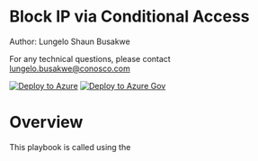 # Block IP via Conditional Access

Author: Lungelo Shaun Busakwe

For any technical questions, please contact lungelo.busakwe@conosco.com

[![Deploy to Azure](https://aka.ms/deploytoazurebutton)](https://portal.azure.com/#create/Microsoft.Template/uri/https%3A%2F%2Fraw.githubusercontent.com%2Flsbusakwe%2FLogicApps%2Fmaster%2FBlockIPviaConditionalAccess%2Fazuredeploy.json)
[![Deploy to Azure Gov](https://aka.ms/deploytoazuregovbutton)](https://portal.azure.us/#create/Microsoft.Template/https%3A%2F%2Fraw.githubusercontent.com%2Flsbusakwe%2FLogicApps%2Fmaster%2FBlockIPviaConditionalAccess%2Fazuredeploy.json)

# Overview

This playbook is called using the 
